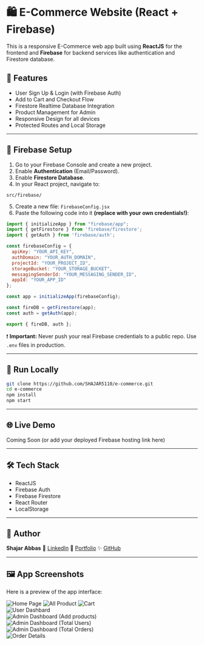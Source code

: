 

# 🛍️ E-Commerce Website (React + Firebase)

This is a responsive E-Commerce web app built using **ReactJS** for the frontend and **Firebase** for backend services like authentication and Firestore database.

## 🚀 Features

* User Sign Up & Login (with Firebase Auth)
* Add to Cart and Checkout Flow
* Firestore Realtime Database Integration
* Product Management for Admin
* Responsive Design for all devices
* Protected Routes and Local Storage

---



## 🔧 Firebase Setup

1. Go to your Firebase Console and create a new project.
2. Enable **Authentication** (Email/Password).
3. Enable **Firestore Database**.
4. In your React project, navigate to:

```
src/firebase/
```

5. Create a new file: `FirebaseConfig.jsx`
6. Paste the following code into it **(replace with your own credentials!)**:

```js
import { initializeApp } from "firebase/app";
import { getFirestore } from 'firebase/firestore';
import { getAuth } from 'firebase/auth';

const firebaseConfig = {
  apiKey: "YOUR_API_KEY",
  authDomain: "YOUR_AUTH_DOMAIN",
  projectId: "YOUR_PROJECT_ID",
  storageBucket: "YOUR_STORAGE_BUCKET",
  messagingSenderId: "YOUR_MESSAGING_SENDER_ID",
  appId: "YOUR_APP_ID"
};

const app = initializeApp(firebaseConfig);

const fireDB = getFirestore(app);
const auth = getAuth(app);

export { fireDB, auth };
```

❗ **Important:** Never push your real Firebase credentials to a public repo. Use `.env` files in production.

---

## 🧪 Run Locally

```bash
git clone https://github.com/SHAJAR5110/e-commerce.git
cd e-commerce
npm install
npm start
```

---

## 🌐 Live Demo

Coming Soon (or add your deployed Firebase hosting link here)

---

## 🛠️ Tech Stack

* ReactJS
* Firebase Auth
* Firebase Firestore
* React Router
* LocalStorage

---

## 👤 Author

**Shajar Abbas**
🔗 [LinkedIn](https://www.linkedin.com/in/shajar-abbas-45a855268/)
📁 [Portfolio](https://shajarabbas.vercel.app/)
✨ [GitHub](https://github.com/SHAJAR5110)

---

## 🖼️ App Screenshots

Here is a preview of the app interface:

![Home Page](images/8.png)
![All Product](images/7.png)
![Cart](images/3.png)  
![User Dashbard](images/2.png)  
![Admin Dashboard (Add products)](images/6.png)  
![Admin Dashboard (Total Users)](images/5.png)  
![Admin Dashboard (Total Orders)](images/4.png)  
![Order Details](images/1.png)  
  

